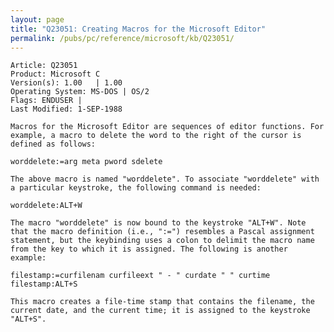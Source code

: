 ```yaml
---
layout: page
title: "Q23051: Creating Macros for the Microsoft Editor"
permalink: /pubs/pc/reference/microsoft/kb/Q23051/
---
```


	Article: Q23051
	Product: Microsoft C
	Version(s): 1.00   | 1.00
	Operating System: MS-DOS | OS/2
	Flags: ENDUSER |
	Last Modified: 1-SEP-1988
	
	Macros for the Microsoft Editor are sequences of editor functions. For
	example, a macro to delete the word to the right of the cursor is
	defined as follows:
	
	worddelete:=arg meta pword sdelete
	
	The above macro is named "worddelete". To associate "worddelete" with
	a particular keystroke, the following command is needed:
	
	worddelete:ALT+W
	
	The macro "worddelete" is now bound to the keystroke "ALT+W". Note
	that the macro definition (i.e., ":=") resembles a Pascal assignment
	statement, but the keybinding uses a colon to delimit the macro name
	from the key to which it is assigned. The following is another
	example:
	
	filestamp:=curfilenam curfileext " - " curdate " " curtime
	filestamp:ALT+S
	
	This macro creates a file-time stamp that contains the filename, the
	current date, and the current time; it is assigned to the keystroke
	"ALT+S".
